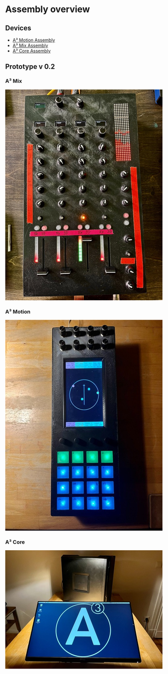 # Assembly overview

## Devices
- [A³ Motion Assembly](https://a3-audio.github.io/a3-doc/assembly/moc.html)
- [A³ Mix Assembly](https://a3-audio.github.io/a3-doc/assembly/mic.html)
- [A³ Core Assembly](https://a3-audio.github.io/a3-doc/assembly/core.html)
## Prototype v 0.2
### A³ Mix
![](pics_assembly/v02/a3mix_v02_displays.jpg)

### A³ Motion
![](pics_assembly/v02/a3motion_v02_action.jpg)

### A³ Core
![](pics_assembly/v02/a3core_v02_logo.jpg)

